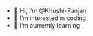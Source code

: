 - 👋 Hi, I’m @Khushi-Ranjan
- 👀 I’m interested in coding 
- 🌱 I’m currently learning 

<!---
Khushi-Ranjan/Khushi-Ranjan is a ✨ special ✨ repository because its `README.md` (this file) appears on your GitHub profile.
You can click the Preview link to take a look at your changes.
--->
